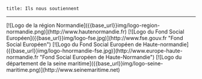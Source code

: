 	title: Ils nous soutiennent
---

<div class="logo-partners" markdown=1>
[![Logo de la région Normandie]({{base_url}}img/logo-region-normandie.png)](http://www.hautenormandie.fr)
[![Logo du Fond Social Européen]({{base_url}}img/logo-fse.jpg)](http://www.fse.gouv.fr "Fond Social Européen")  
[![Logo du Fond Social Européen de Haute-normandie]({{base_url}}img/logo-hnormandie-fse.jpg)](http://www.europe-haute-normandie.fr "Fond Social Européen de Haute-Normandie")
[![Logo du département de la seine maritime]({{base_url}}img/logo-seine-maritime.png)](http://www.seinemaritime.net)
</div>